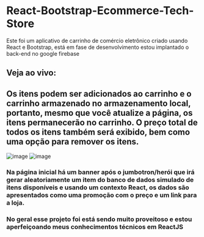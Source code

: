 # React-Bootstrap-Ecommerce-Tech-Store
Este foi um aplicativo de carrinho de comércio eletrônico criado usando React e Bootstrap, está em fase de desenvolvimento estou implantado o back-end no google firebase
## Veja ao vivo: ##
##  ##

## Os itens podem ser adicionados ao carrinho e o carrinho armazenado no armazenamento local, portanto, mesmo que você atualize a página, os itens permanecerão no carrinho. O preço total de todos os itens também será exibido, bem como uma opção para remover os itens. ##
![image]()
![image]()

### Na página inicial há um banner após o jumbotron/herói que irá gerar aleatoriamente um item do banco de dados simulado de itens disponíveis e usando um contexto React, os dados são apresentados como uma promoção com o preço e um link para a loja.



### No geral esse projeto foi está sendo muito proveitoso e estou aperfeiçoando meus conhecimentos técnicos em ReactJS ###


